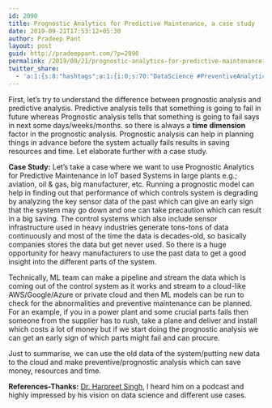 ```yaml
---
id: 2090
title: Prognostic Analytics for Predictive Maintenance, a case study
date: 2019-09-21T17:53:12+05:30
author: Pradeep Pant
layout: post
guid: http://pradeeppant.com/?p=2090
permalink: /2019/09/21/prognostic-analytics-for-predictive-maintenance-a-case-study/
twitter_share:
  - 'a:1:{s:8:"hashtags";a:1:{i:0;s:70:"DataScience #PreventiveAnalytics #PrognosticAnalytics #MachineLearning";}}'
---
```

<p style="text-align:left">
  First, let&#8217;s try to understand the difference between prognostic&nbsp;analysis and predictive&nbsp;analysis. Predictive analysis&nbsp;tells that something is going to fail in future whereas Prognostic&nbsp;analysis tells that something is going to fail says in next some days/weeks/months. so there is always a <strong>time dimension</strong> factor in the prognostic&nbsp;analysis. Prognostic&nbsp;analysis can help in planning things in advance before the system actually fails results in saving resources and time. Let elaborate further with a case study.
</p>

**Case Study:** Let&#8217;s take a case where we want to use Prognostic Analytics for Predictive Maintenance in IoT based Systems in large plants e.g.; aviation, oil & gas, big manufacturer, etc. Running a prognostic model can help in finding out that performance of which controls system is degrading by analyzing the key sensor data of the past which can give an early sign that the system may go down and one can take precaution which can result in a big saving. The control systems which also include sensor infrastructure used in heavy industries generate tons-tons of data continuously and most of the time the data is decades-old, so basically companies stores the data but get never used. So there is a huge opportunity for heavy manufacturers to use the past data to get a good insight into the different parts of the system. 

Technically, ML team can make a pipeline and stream the data which is coming out of the control system as it works and stream to a cloud-like AWS/Google/Azure or private cloud and then ML models can be run to check for the abnormalities and preventive maintenance can be planned. For an example, if you in a power plant and some crucial parts fails then someone from the supplier has to rush, take a plane and deliver and install which costs a lot of money but if we start doing the prognostic analysis we can get an early sign of which parts might fail and can procure. 

Just to summarise, we can use the old data of the system/putting new data to the cloud and make preventive/prognostic analysis which can save money, resources and time. 

**References-Thanks:** [Dr. Harpreet Singh](https://www.linkedin.com/in/hsingh1), I heard him on a podcast and highly impressed by his vision on data science and different use cases.